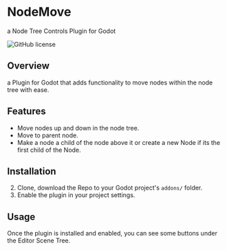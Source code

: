 # NodeMove
a Node Tree Controls Plugin for Godot

![GitHub license](https://img.shields.io/badge/license-MIT-blue.svg)

## Overview

a Plugin for Godot that adds functionality to move nodes within the node tree with ease.

## Features

- Move nodes up and down in the node tree.
- Move to parent node.
- Make a node a child of the node above it or create a new Node if its the first child of the Node.

## Installation

2. Clone, download the Repo to your Godot project's `addons/` folder.
3. Enable the plugin in your project settings.

## Usage

Once the plugin is installed and enabled, you can see some buttons under the Editor Scene Tree.
